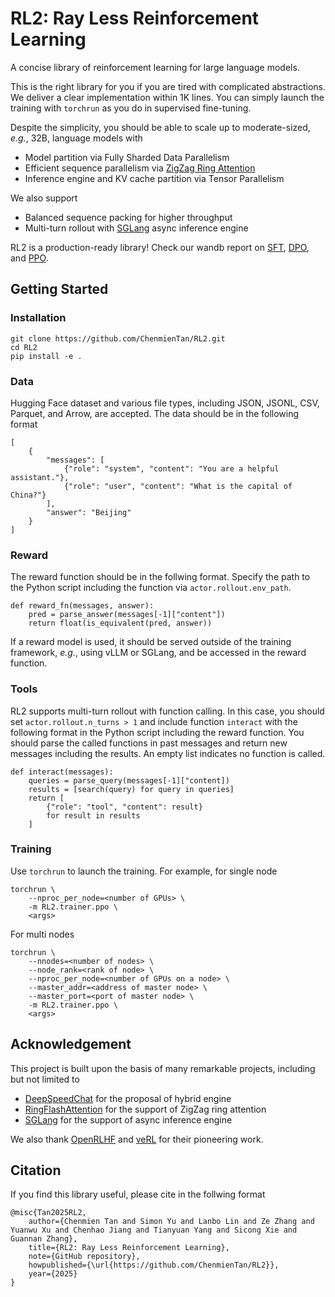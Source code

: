 # RL2: Ray Less Reinforcement Learning

A concise library of reinforcement learning for large language models.

This is the right library for you if you are tired with complicated abstractions.
We deliver a clear implementation within 1K lines.
You can simply launch the training with `torchrun` as you do in supervised fine-tuning.

Despite the simplicity, you should be able to scale up to moderate-sized, *e.g.*, 32B, language models with

* Model partition via Fully Sharded Data Parallelism
* Efficient sequence parallelism via [ZigZag Ring Attention](https://github.com/zhuzilin/ring-flash-attention)
* Inference engine and KV cache partition via Tensor Parallelism

We also support

* Balanced sequence packing for higher throughput
* Multi-turn rollout with [SGLang](https://github.com/sgl-project/sglang) async inference engine

RL2 is a production-ready library! Check our wandb report on [SFT](https://wandb.ai/chenmientan/LIMO_archive), [DPO](https://wandb.ai/chenmientan/UltraFeedback_archive), and [PPO](https://wandb.ai/chenmientan/OpenReasonerZero_archive).

## Getting Started


### Installation

```
git clone https://github.com/ChenmienTan/RL2.git
cd RL2
pip install -e .
```


### Data

Hugging Face dataset and various file types, including JSON, JSONL, CSV, Parquet, and Arrow, are accepted.
The data should be in the following format

```
[
    {
        "messages": [
            {"role": "system", "content": "You are a helpful assistant."},
            {"role": "user", "content": "What is the capital of China?"}
        ],
        "answer": "Beijing"
    }
]
```

### Reward

The reward function should be in the follwing format.
Specify the path to the Python script including the function via `actor.rollout.env_path`.

```
def reward_fn(messages, answer):
    pred = parse_answer(messages[-1]["content"])
    return float(is_equivalent(pred, answer))
```

If a reward model is used, it should be served outside of the training framework, *e.g.*, using vLLM or SGLang, and be accessed in the reward function.

### Tools

RL2 supports multi-turn rollout with function calling.
In this case, you should set `actor.rollout.n_turns > 1` and include function `interact` with the following format in the Python script including the reward function.
You should parse the called functions in past messages and return new messages including the results.
An empty list indicates no function is called.

```
def interact(messages):
    queries = parse_query(messages[-1]["content])
    results = [search(query) for query in queries]
    return [
        {"role": "tool", "content": result}
        for result in results
    ]
```

### Training

Use `torchrun` to launch the training. For example, for single node
```
torchrun \
    --nproc_per_node=<number of GPUs> \
    -m RL2.trainer.ppo \
    <args>
```
For multi nodes
```
torchrun \
    --nnodes=<number of nodes> \
    --node_rank=<rank of node> \
    --nproc_per_node=<number of GPUs on a node> \
    --master_addr=<address of master node> \
    --master_port=<port of master node> \
    -m RL2.trainer.ppo \
    <args>
```

## Acknowledgement

This project is built upon the basis of many remarkable projects, including but not limited to
* [DeepSpeedChat](https://github.com/deepspeedai/DeepSpeedExamples/tree/master/applications/DeepSpeed-Chat) for the proposal of hybrid engine
* [RingFlashAttention](https://github.com/zhuzilin/ring-flash-attention) for the support of ZigZag ring attention
* [SGLang](https://github.com/sgl-project/sglang) for the support of async inference engine

We also thank [OpenRLHF](https://github.com/OpenRLHF/OpenRLHF) and [veRL](https://github.com/volcengine/verl) for their pioneering work.

## Citation
If you find this library useful, please cite in the follwing format
```
@misc{Tan2025RL2,
    author={Chenmien Tan and Simon Yu and Lanbo Lin and Ze Zhang and Yuanwu Xu and Chenhao Jiang and Tianyuan Yang and Sicong Xie and Guannan Zhang},
    title={RL2: Ray Less Reinforcement Learning},
    note={GitHub repository},
    howpublished={\url{https://github.com/ChenmienTan/RL2}},
    year={2025}
}
```
